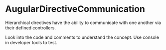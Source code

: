 AugularDirectiveCommunication
=============================

Hierarchical directives have the ability to communicate with one another via their defined controllers.

Look into the code and comments to understand the concept. Use console in developer tools to test.
